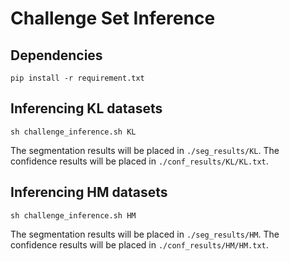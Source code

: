 # Challenge Set Inference


## Dependencies

```shell
pip install -r requirement.txt
```

## Inferencing KL datasets

```shell
sh challenge_inference.sh KL
```

The segmentation results will be placed in `./seg_results/KL`.
The confidence results will be placed in `./conf_results/KL/KL.txt`.

## Inferencing HM datasets

```shell
sh challenge_inference.sh HM
```

The segmentation results will be placed in `./seg_results/HM`.
The confidence results will be placed in `./conf_results/HM/HM.txt`.